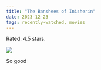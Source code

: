 ```yaml
---
title: "The Banshees of Inisherin"
date: 2023-12-23
tags: recently-watched, movies
---
```

Rated: 4.5 stars.

 <p><img src="https://a.ltrbxd.com/resized/film-poster/5/9/8/8/8/2/598882-the-banshees-of-inisherin-0-600-0-900-crop.jpg?v=933f9af6e7"/></p> <p>So good</p>